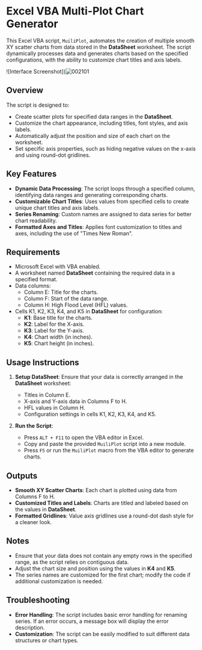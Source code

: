 # Excel VBA Multi-Plot Chart Generator

This Excel VBA script, `MuiliPlot`, automates the creation of multiple smooth XY scatter charts from data stored in the **DataSheet** worksheet. The script dynamically processes data and generates charts based on the specified configurations, with the ability to customize chart titles and axis labels.

![Interface Screenshot](![002101](https://github.com/user-attachments/assets/ce2aec80-cc88-4c2b-b645-0d85f7b1ad14) <!-- Replace with the actual path to your image in the repository -->

## Overview

The script is designed to:
- Create scatter plots for specified data ranges in the **DataSheet**.
- Customize the chart appearance, including titles, font styles, and axis labels.
- Automatically adjust the position and size of each chart on the worksheet.
- Set specific axis properties, such as hiding negative values on the x-axis and using round-dot gridlines.

## Key Features

- **Dynamic Data Processing**: The script loops through a specified column, identifying data ranges and generating corresponding charts.
- **Customizable Chart Titles**: Uses values from specified cells to create unique chart titles and axis labels.
- **Series Renaming**: Custom names are assigned to data series for better chart readability.
- **Formatted Axes and Titles**: Applies font customization to titles and axes, including the use of "Times New Roman".

## Requirements

- Microsoft Excel with VBA enabled.
- A worksheet named **DataSheet** containing the required data in a specified format.
- Data columns: 
  - Column E: Title for the charts.
  - Column F: Start of the data range.
  - Column H: High Flood Level (HFL) values.
- Cells K1, K2, K3, K4, and K5 in **DataSheet** for configuration:
  - **K1**: Base title for the charts.
  - **K2**: Label for the X-axis.
  - **K3**: Label for the Y-axis.
  - **K4**: Chart width (in inches).
  - **K5**: Chart height (in inches).

## Usage Instructions

1. **Setup DataSheet**: Ensure that your data is correctly arranged in the **DataSheet** worksheet:
   - Titles in Column E.
   - X-axis and Y-axis data in Columns F to H.
   - HFL values in Column H.
   - Configuration settings in cells K1, K2, K3, K4, and K5.

2. **Run the Script**:
   - Press `ALT + F11` to open the VBA editor in Excel.
   - Copy and paste the provided `MuiliPlot` script into a new module.
   - Press `F5` or run the `MuiliPlot` macro from the VBA editor to generate charts.

## Outputs

- **Smooth XY Scatter Charts**: Each chart is plotted using data from Columns F to H.
- **Customized Titles and Labels**: Charts are titled and labeled based on the values in **DataSheet**.
- **Formatted Gridlines**: Value axis gridlines use a round-dot dash style for a cleaner look.

## Notes

- Ensure that your data does not contain any empty rows in the specified range, as the script relies on contiguous data.
- Adjust the chart size and position using the values in **K4** and **K5**.
- The series names are customized for the first chart; modify the code if additional customization is needed.

## Troubleshooting

- **Error Handling**: The script includes basic error handling for renaming series. If an error occurs, a message box will display the error description.
- **Customization**: The script can be easily modified to suit different data structures or chart types.

